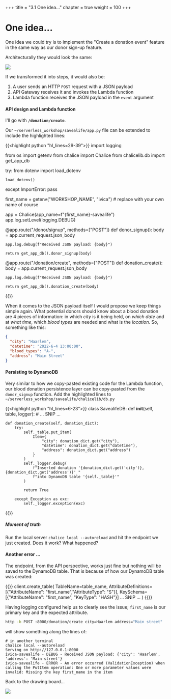 +++
title = "3.1 One idea..."
chapter = true
weight = 100
+++

# One idea...

One idea we could try is to implement the "Create a donation event" feature in the same way as our donor sign-up feature.

Architecturally they would look the same:

![](/images/donor_signup_db_arch.png)

If we transformed it into steps, it would also be:

1. A user sends an HTTP `POST` request with a JSON payload
2. API Gateway receives it and invokes the Lambda function
3. Lambda function receives the JSON payload in the `event` argument

#### API design and Lambda function

I'll go with **`/donation/create`**.

Our `~/serverless_workshop/savealife/app.py` file can be extended to include the highlighted lines:

{{<highlight python "hl_lines=29-39">}}
import logging

from os import getenv
from chalice import Chalice
from chalicelib.db import get_app_db

try:
    from dotenv import load_dotenv

    load_dotenv()
except ImportError:
    pass

first_name = getenv("WORKSHOP_NAME", "ivica")  # replace with your own name of course

app = Chalice(app_name=f"{first_name}-savealife")
app.log.setLevel(logging.DEBUG)


@app.route("/donor/signup", methods=["POST"])
def donor_signup():
    body = app.current_request.json_body

    app.log.debug(f"Received JSON payload: {body}")

    return get_app_db().donor_signup(body)


@app.route("/donation/create", methods=["POST"])
def donation_create():
    body = app.current_request.json_body

    app.log.debug(f"Received JSON payload: {body}")

    return get_app_db().donation_create(body)
{{</highlight>}}

When it comes to the JSON payload itself I would propose we keep things simple again. What potential donors
should know about a blood donation are 4 pieces of information: in which _city_ is it being held, on _which date_ 
and at _what time_, which _blood types_ are needed and what is the _location_.
So, something like this:

```json
{
  "city": "Haarlem",
  "datetime": "2022-6-4 13:00:00",
  "blood_types": "A-",
  "address": "Main Street"
}
```

#### Persisting to DynamoDB

Very similar to how we copy-pasted existing code for the Lambda function, our blood donation persistence layer 
can be copy-pasted from the `donor_signup` function. Add the highlighted lines to 
`~/serverless_workshop/savealife/chalicelib/db.py`

{{<highlight python "hl_lines=6-23">}}
class SavealifeDB:
    def __init__(self, table, logger):
        # ... SNIP ...


    def donation_create(self, donation_dict):
        try:
            self._table.put_item(
                Item={
                    "city": donation_dict.get("city"),
                    "datetime": donation_dict.get("datetime"),
                    "address": donation_dict.get("address")
                }
            )
            self._logger.debug(
                f"Inserted donation '{donation_dict.get('city')}, {donation_dict.get('address')}' "
                f"into DynamoDB table '{self._table}'"
            )

            return True

        except Exception as exc:
            self._logger.exception(exc)
{{</highlight>}}

##### Moment of truth

Run the local server `chalice local --autoreload` and hit the endpoint we just created. Does it work? What happened?

#### Another error ...

The endpoint, from the API perspective, works just fine but nothing will be saved to the DynamoDB table. That is because
of how our DynamoDB table was created:

{{<highlight python>}}
client.create_table(
    TableName=table_name,
    AttributeDefinitions=[{"AttributeName": "first_name","AttributeType": "S"}],
    KeySchema=[{"AttributeName": "first_name", "KeyType": "HASH"}]
    ... SNIP ...
)
{{</highlight>}}

Having logging configured help us to clearly see the issue; `first_name` is our primary key and the expected attribute.

```bash
http -b POST :8000/donation/create city=Haarlem address="Main street"
```
will show something along the lines of:

```bash{linenos=false}
# in another terminal
chalice local --autoreload
Serving on http://127.0.0.1:8000
ivica-savealife - DEBUG - Received JSON payload: {'city': 'Haarlem', 'address': 'Main street'}
ivica-savealife - ERROR - An error occurred (ValidationException) when calling the PutItem operation: One or more parameter values were invalid: Missing the key first_name in the item
```

Back to the drawing board...

![](/images/drawing_board.webp)